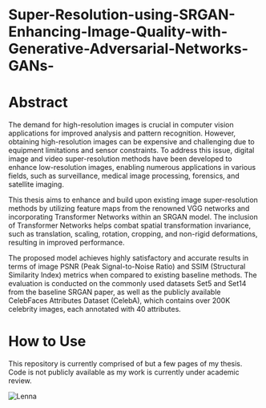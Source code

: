 # Super-Resolution-using-SRGAN-Enhancing-Image-Quality-with-Generative-Adversarial-Networks-GANs-


# Abstract
The demand for high-resolution images is crucial in computer vision applications for improved analysis and pattern recognition. However, obtaining high-resolution images can be expensive and challenging due to equipment limitations and sensor constraints. To address this issue, digital image and video super-resolution methods have been developed to enhance low-resolution images, enabling numerous applications in various fields, such as surveillance, medical image processing, forensics, and satellite imaging.

This thesis aims to enhance and build upon existing image super-resolution methods by utilizing feature maps from the renowned VGG networks and incorporating Transformer Networks within an SRGAN model. The inclusion of Transformer Networks helps combat spatial transformation invariance, such as translation, scaling, rotation, cropping, and non-rigid deformations, resulting in improved performance.

The proposed model achieves highly satisfactory and accurate results in terms of image PSNR (Peak Signal-to-Noise Ratio) and SSIM (Structural Similarity Index) metrics when compared to existing baseline methods. The evaluation is conducted on the commonly used datasets Set5 and Set14 from the baseline SRGAN paper, as well as the publicly available CelebFaces Attributes Dataset (CelebA), which contains over 200K celebrity images, each annotated with 40 attributes.

# How to Use
This repository is currently comprised of but a few pages of my thesis. Code is not publicly available as my work is currently under academic review.


![Lenna](https://github.com/rempakos/Super-Resolution-using-SRGAN-Enhancing-Image-Quality-with-Generative-Adversarial-Networks-GANs-/assets/44623491/2920c306-31a7-4009-bea0-f5ed1b6754ab)
